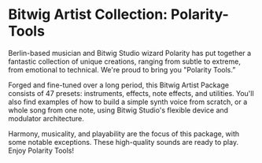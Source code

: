# Bitwig Artist Collection: Polarity-Tools

Berlin-based musician and Bitwig Studio wizard Polarity has put together a fantastic collection of unique creations, ranging from subtle to extreme, from emotional to technical. We're proud to bring you "Polarity Tools.”

Forged and fine-tuned over a long period, this Bitwig Artist Package consists of 47 presets: instruments, effects, note effects, and utilities. You'll also find examples of how to build a simple synth voice from scratch, or a whole song from one note, using Bitwig Studio's flexible device and modulator architecture.

Harmony, musicality, and playability are the focus of this package, with some notable exceptions. These high-quality sounds are ready to play. Enjoy Polarity Tools!
